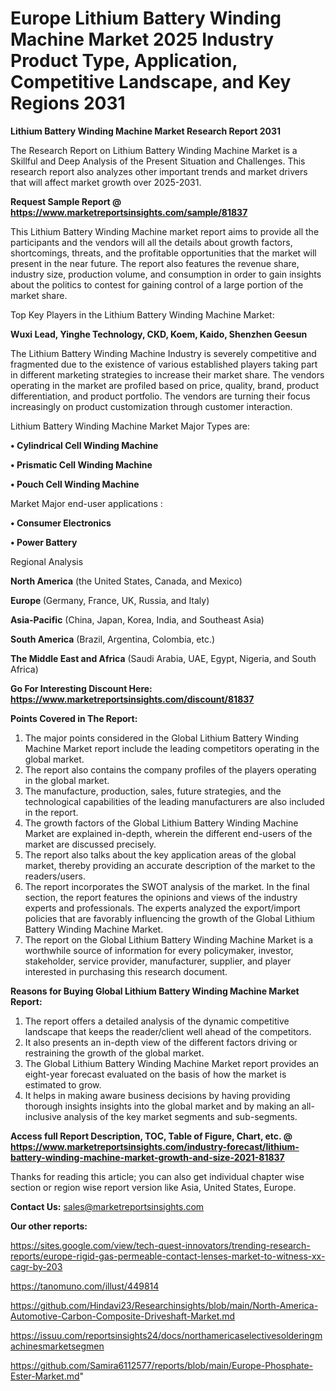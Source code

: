 # Europe Lithium Battery Winding Machine Market 2025 Industry Product Type, Application, Competitive Landscape, and Key Regions 2031

<strong>Lithium Battery Winding Machine Market Research Report 2031</strong>

The Research Report on Lithium Battery Winding Machine Market is a Skillful and Deep Analysis of the Present Situation and Challenges. This research report also analyzes other important trends and market drivers that will affect market growth over 2025-2031.

<strong>Request Sample Report @ <a href=https://www.marketreportsinsights.com/sample/81837>https://www.marketreportsinsights.com/sample/81837</a></strong>

This Lithium Battery Winding Machine market report aims to provide all the participants and the vendors will all the details about growth factors, shortcomings, threats, and the profitable opportunities that the market will present in the near future. The report also features the revenue share, industry size, production volume, and consumption in order to gain insights about the politics to contest for gaining control of a large portion of the market share.

Top Key Players in the Lithium Battery Winding Machine Market:

<strong>Wuxi Lead, Yinghe Technology, CKD, Koem, Kaido, Shenzhen Geesun</strong>

The Lithium Battery Winding Machine Industry is severely competitive and fragmented due to the existence of various established players taking part in different marketing strategies to increase their market share. The vendors operating in the market are profiled based on price, quality, brand, product differentiation, and product portfolio. The vendors are turning their focus increasingly on product customization through customer interaction.

Lithium Battery Winding Machine Market Major Types are:

<strong>• Cylindrical Cell Winding Machine

• Prismatic Cell Winding Machine

• Pouch Cell Winding Machine</strong>

Market Major end-user applications :

<strong>• Consumer Electronics

• Power Battery</strong>

Regional Analysis

</u><strong><b>North America</b></strong> (the United States, Canada, and Mexico)

<strong><b>Europe </b></strong>(Germany, France, UK, Russia, and Italy)

<strong><b>Asia-Pacific</b></strong> (China, Japan, Korea, India, and Southeast Asia)

<strong><b>South America</b></strong> (Brazil, Argentina, Colombia, etc.)

<strong><b>The Middle East and Africa</b></strong> (Saudi Arabia, UAE, Egypt, Nigeria, and South Africa)

<strong>Go For Interesting Discount Here: <a href=https://www.marketreportsinsights.com/discount/81837>https://www.marketreportsinsights.com/discount/81837</a></strong>

<strong>Points Covered in The Report:</strong>
<ol>
  <li>The major points considered in the Global Lithium Battery Winding Machine Market report include the leading competitors operating in the global market.</li>
  <li>The report also contains the company profiles of the players operating in the global market.</li>
  <li>The manufacture, production, sales, future strategies, and the technological capabilities of the leading manufacturers are also included in the report.</li>
  <li>The growth factors of the Global Lithium Battery Winding Machine Market are explained in-depth, wherein the different end-users of the market are discussed precisely.</li>
  <li>The report also talks about the key application areas of the global market, thereby providing an accurate description of the market to the readers/users.</li>
  <li>The report incorporates the SWOT analysis of the market. In the final section, the report features the opinions and views of the industry experts and professionals. The experts analyzed the export/import policies that are favorably influencing the growth of the Global Lithium Battery Winding Machine Market.</li>
  <li>The report on the Global Lithium Battery Winding Machine Market is a worthwhile source of information for every policymaker, investor, stakeholder, service provider, manufacturer, supplier, and player interested in purchasing this research document.</li>
</ol>
<strong>Reasons for Buying Global Lithium Battery Winding Machine Market Report:</strong>

<ol>
  <li>The report offers a detailed analysis of the dynamic competitive landscape that keeps the reader/client well ahead of the competitors.</li>
  <li>It also presents an in-depth view of the different factors driving or restraining the growth of the global market.</li>
  <li>The Global Lithium Battery Winding Machine Market report provides an eight-year forecast evaluated on the basis of how the market is estimated to grow.</li>
  <li>It helps in making aware business decisions by having providing thorough insights insights into the global market and by making an all-inclusive analysis of the key market segments and sub-segments.</li>
</ol>
<strong>Access full Report Description, TOC, Table of Figure, Chart, etc. @ <a href=https://www.marketreportsinsights.com/industry-forecast/lithium-battery-winding-machine-market-growth-and-size-2021-81837>https://www.marketreportsinsights.com/industry-forecast/lithium-battery-winding-machine-market-growth-and-size-2021-81837</a></strong>


Thanks for reading this article; you can also get individual chapter wise section or region wise report version like Asia, United States, Europe.

<strong>Contact Us:</strong>
sales@marketreportsinsights.com

<strong>Our other reports:</strong>

<a href=https://sites.google.com/view/tech-quest-innovators/trending-research-reports/europe-rigid-gas-permeable-contact-lenses-market-to-witness-xx-cagr-by-203>https://sites.google.com/view/tech-quest-innovators/trending-research-reports/europe-rigid-gas-permeable-contact-lenses-market-to-witness-xx-cagr-by-203</a>

<a href=https://tanomuno.com/illust/449814>https://tanomuno.com/illust/449814</a>

<a href=https://github.com/Hindavi23/Researchinsights/blob/main/North-America-Automotive-Carbon-Composite-Driveshaft-Market.md>https://github.com/Hindavi23/Researchinsights/blob/main/North-America-Automotive-Carbon-Composite-Driveshaft-Market.md</a>

<a href=https://issuu.com/reportsinsights24/docs/northamericaselectivesolderingmachinesmarketsegmen>https://issuu.com/reportsinsights24/docs/northamericaselectivesolderingmachinesmarketsegmen</a>

<a href=https://github.com/Samira6112577/reports/blob/main/Europe-Phosphate-Ester-Market.md>https://github.com/Samira6112577/reports/blob/main/Europe-Phosphate-Ester-Market.md</a>"
